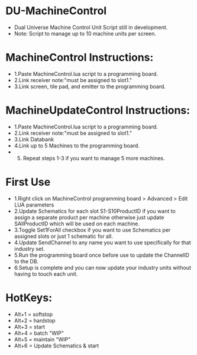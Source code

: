 # DU-MachineControl
- Dual Universe Machine Control Unit Script still in development.
- Note: Script to manage up to 10 machine units per screen.

# MachineControl Instructions:
- 1.Paste MachineControl.lua script to a programming board. 
- 2.Link receiver note:"must be assigned to slot1."
- 3.Link screen, tile pad, and emitter to the programming board. 

# MachineUpdateControl Instructions:
- 1.Paste MachineControl.lua script to a programming board. 
- 2.Link receiver note:"must be assigned to slot1."
- 3.Link Databank
- 4.Link up to 5 Machines to the programming board. 
- 5. Repeat steps 1-3 if you want to manage 5 more machines.
# First Use
- 1.Right click on MachineControl programming board > Advanced > Edit LUA parameters
- 2.Update Schematics for each slot S1-S10ProductID if you want to assign a separate product per machine otherwise just update SAllProductID which will be used on each machine.
- 3.Toggle Set1ForAll checkbox if you want to use Schematics per assigned slots or just 1 schematic for all.
- 4.Update SendChannel to any name you want to use specifically for that industry set.
- 5.Run the programming board once before use to update the ChannelID to the DB.
- 6.Setup is complete and you can now update your industry units without having to touch each unit.

# HotKeys:
- Alt+1 = softstop
- Alt+2 = hardstop
- Alt+3 = start
- Alt+4 = batch "WIP"
- Alt+5 = maintain "WIP"
- Alt+6 = Update Schematics & start
